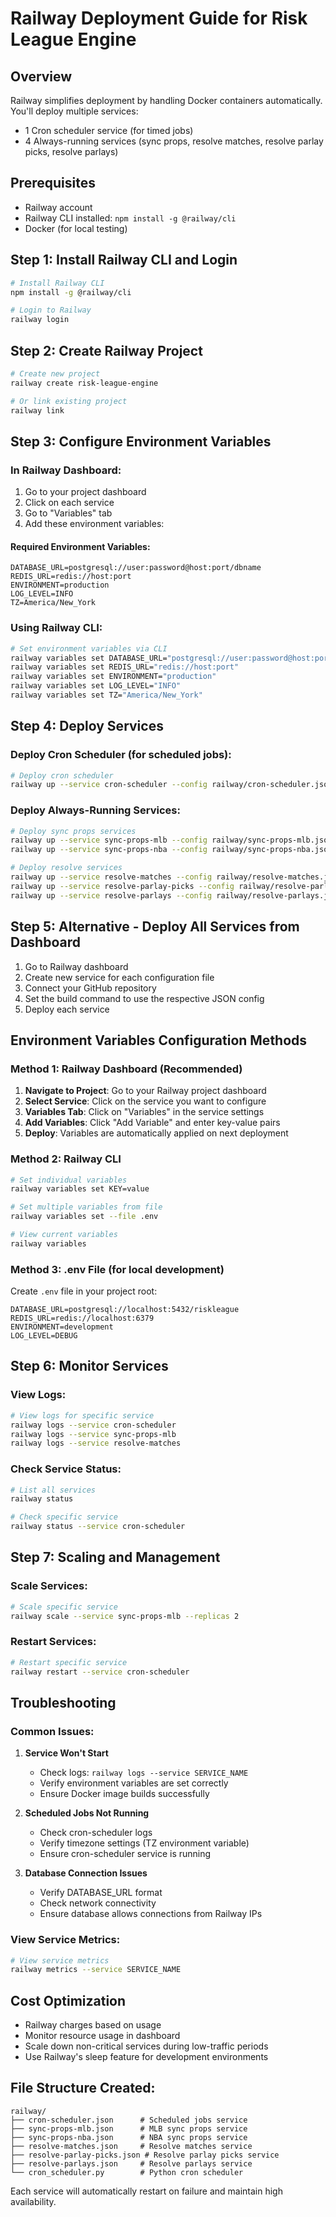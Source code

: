 # Railway Deployment Guide for Risk League Engine

## Overview
Railway simplifies deployment by handling Docker containers automatically. You'll deploy multiple services:
- 1 Cron scheduler service (for timed jobs)
- 4 Always-running services (sync props, resolve matches, resolve parlay picks, resolve parlays)

## Prerequisites
- Railway account
- Railway CLI installed: `npm install -g @railway/cli`
- Docker (for local testing)

## Step 1: Install Railway CLI and Login

```bash
# Install Railway CLI
npm install -g @railway/cli

# Login to Railway
railway login
```

## Step 2: Create Railway Project

```bash
# Create new project
railway create risk-league-engine

# Or link existing project
railway link
```

## Step 3: Configure Environment Variables

### In Railway Dashboard:
1. Go to your project dashboard
2. Click on each service
3. Go to "Variables" tab
4. Add these environment variables:

#### Required Environment Variables:
```
DATABASE_URL=postgresql://user:password@host:port/dbname
REDIS_URL=redis://host:port
ENVIRONMENT=production
LOG_LEVEL=INFO
TZ=America/New_York
```

### Using Railway CLI:
```bash
# Set environment variables via CLI
railway variables set DATABASE_URL="postgresql://user:password@host:port/dbname"
railway variables set REDIS_URL="redis://host:port"
railway variables set ENVIRONMENT="production"
railway variables set LOG_LEVEL="INFO"
railway variables set TZ="America/New_York"
```

## Step 4: Deploy Services

### Deploy Cron Scheduler (for scheduled jobs):
```bash
# Deploy cron scheduler
railway up --service cron-scheduler --config railway/cron-scheduler.json
```

### Deploy Always-Running Services:
```bash
# Deploy sync props services
railway up --service sync-props-mlb --config railway/sync-props-mlb.json
railway up --service sync-props-nba --config railway/sync-props-nba.json

# Deploy resolve services
railway up --service resolve-matches --config railway/resolve-matches.json
railway up --service resolve-parlay-picks --config railway/resolve-parlay-picks.json
railway up --service resolve-parlays --config railway/resolve-parlays.json
```

## Step 5: Alternative - Deploy All Services from Dashboard

1. Go to Railway dashboard
2. Create new service for each configuration file
3. Connect your GitHub repository
4. Set the build command to use the respective JSON config
5. Deploy each service

## Environment Variables Configuration Methods

### Method 1: Railway Dashboard (Recommended)
1. **Navigate to Project**: Go to your Railway project dashboard
2. **Select Service**: Click on the service you want to configure
3. **Variables Tab**: Click on "Variables" in the service settings
4. **Add Variables**: Click "Add Variable" and enter key-value pairs
5. **Deploy**: Variables are automatically applied on next deployment

### Method 2: Railway CLI
```bash
# Set individual variables
railway variables set KEY=value

# Set multiple variables from file
railway variables set --file .env

# View current variables
railway variables
```

### Method 3: .env File (for local development)
Create `.env` file in your project root:
```
DATABASE_URL=postgresql://localhost:5432/riskleague
REDIS_URL=redis://localhost:6379
ENVIRONMENT=development
LOG_LEVEL=DEBUG
```

## Step 6: Monitor Services

### View Logs:
```bash
# View logs for specific service
railway logs --service cron-scheduler
railway logs --service sync-props-mlb
railway logs --service resolve-matches
```

### Check Service Status:
```bash
# List all services
railway status

# Check specific service
railway status --service cron-scheduler
```

## Step 7: Scaling and Management

### Scale Services:
```bash
# Scale specific service
railway scale --service sync-props-mlb --replicas 2
```

### Restart Services:
```bash
# Restart specific service
railway restart --service cron-scheduler
```

## Troubleshooting

### Common Issues:

1. **Service Won't Start**
   - Check logs: `railway logs --service SERVICE_NAME`
   - Verify environment variables are set correctly
   - Ensure Docker image builds successfully

2. **Scheduled Jobs Not Running**
   - Check cron-scheduler logs
   - Verify timezone settings (TZ environment variable)
   - Ensure cron-scheduler service is running

3. **Database Connection Issues**
   - Verify DATABASE_URL format
   - Check network connectivity
   - Ensure database allows connections from Railway IPs

### View Service Metrics:
```bash
# View service metrics
railway metrics --service SERVICE_NAME
```

## Cost Optimization

- Railway charges based on usage
- Monitor resource usage in dashboard
- Scale down non-critical services during low-traffic periods
- Use Railway's sleep feature for development environments

## File Structure Created:
```
railway/
├── cron-scheduler.json      # Scheduled jobs service
├── sync-props-mlb.json      # MLB sync props service
├── sync-props-nba.json      # NBA sync props service
├── resolve-matches.json     # Resolve matches service
├── resolve-parlay-picks.json # Resolve parlay picks service
├── resolve-parlays.json     # Resolve parlays service
└── cron_scheduler.py        # Python cron scheduler
```

Each service will automatically restart on failure and maintain high availability.